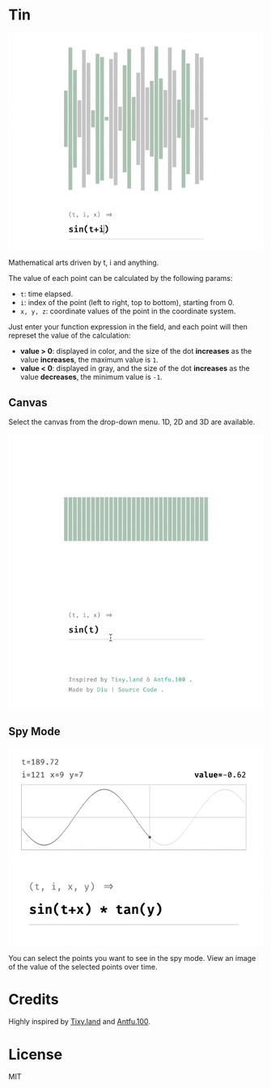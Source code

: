 # Tin

<p align="center">
<picture>
  <source media="(prefers-color-scheme: dark)" srcset="./screenshots/tin-dark.gif" >
  <source media="(prefers-color-scheme: light)" srcset="./screenshots/tin-light.gif">
  <img alt="Tin Screenshot" src="screenshots/tin-light.gif" width="600">
</picture>
</p>

Mathematical arts driven by t, i and anything.

The value of each point can be calculated by the following params:

- `t`: time elapsed.
- `i`: index of the point (left to right, top to bottom), starting from 0.
- `x, y, z`: coordinate values of the point in the coordinate system.

Just enter your function expression in the field, and each point will then represet the value of the calculation: 

- **value > 0**: displayed in color, and the size of the dot **increases** as the value **increases**, the maximum value is `1`.
- **value < 0**: displayed in gray, and the size of the dot **increases** as the value **decreases**, the minimum value is `-1`.

## Canvas

Select the canvas from the drop-down menu. 1D, 2D and 3D are available.

<picture>
  <source media="(prefers-color-scheme: dark)" srcset="./screenshots/canvas-dark.gif" >
  <source media="(prefers-color-scheme: light)" srcset="./screenshots/canvas-light.gif">
  <img alt="Tin Screenshot" src="screenshots/canvas-light.gif" width="600">
</picture>

## Spy Mode

<picture>
  <source media="(prefers-color-scheme: dark)" srcset="./screenshots/spy_mode-dark.gif" >
  <source media="(prefers-color-scheme: light)" srcset="./screenshots/spy_mode-light.gif">
  <img alt="Tin Screenshot" src="screenshots/spy_mode-light.gif" width="600">
</picture>

You can select the points you want to see in the spy mode. View an image of the value of the selected points over time.

# Credits

Highly inspired by [Tixy.land](https://tixy.land) and [Antfu.100](https://100.antfu.me/005).

# License

MIT
